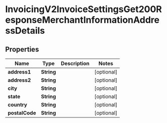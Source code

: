 
# InvoicingV2InvoiceSettingsGet200ResponseMerchantInformationAddressDetails

## Properties
Name | Type | Description | Notes
------------ | ------------- | ------------- | -------------
**address1** | **String** |  |  [optional]
**address2** | **String** |  |  [optional]
**city** | **String** |  |  [optional]
**state** | **String** |  |  [optional]
**country** | **String** |  |  [optional]
**postalCode** | **String** |  |  [optional]



